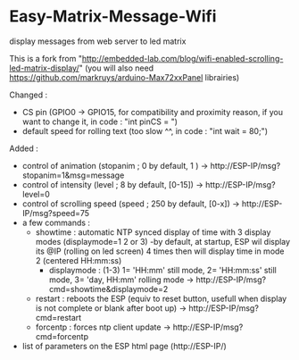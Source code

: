 # Easy-Matrix-Message-Wifi
display messages from web server to led matrix

This is a fork from "http://embedded-lab.com/blog/wifi-enabled-scrolling-led-matrix-display/"
(you will also need https://github.com/markruys/arduino-Max72xxPanel librairies)

Changed : 
- CS pin (GPIO0 -> GPIO15, for compatibility and proximity reason, if you want to change it, in code : "int pinCS = ")
- default speed for rolling text (too slow ^^, in code : "int wait = 80;")

Added : 
- control of animation (stopanim ; 0 by default, 1 )
	-> http://ESP-IP/msg?stopanim=1&msg=message 
- control of intensity (level ; 8 by default, [0-15])
	-> http://ESP-IP/msg?level=0
- control of scrolling speed (speed ; 250 by default, [0-x])
	-> http://ESP-IP/msg?speed=75
- a few commands :
	- showtime : automatic NTP synced display of time with 3 display modes (displaymode=1 2 or 3)
		-by default, at startup, ESP wil display its @IP (rolling on led screen) 4 times then will display time in mode 2 (centered HH:mm:ss)
		- displaymode : (1-3) 1= 'HH:mm' still mode, 2= 'HH:mm:ss' still mode, 3= 'day, HH:mm' rolling mode
			-> http://ESP-IP/msg?cmd=showtime&displaymode=2
	- restart : reboots the ESP (equiv to reset button, usefull when display is not complete or blank after boot up)
		-> http://ESP-IP/msg?cmd=restart
	- forcentp : forces ntp client update
		-> http://ESP-IP/msg?cmd=forcentp
- list of parameters on the ESP html page (http://ESP-IP/)
